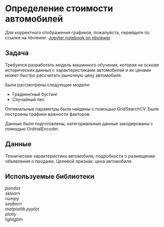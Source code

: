 # Определение стоимости автомобилей
Для корректного отображения графиков, пожалуйста, перейдите по ссылке на nbviewer: [Jupyter notebook on nbviewer](https://nbviewer.jupyter.org/github/omirosh/yandex_practicum/blob/master/11_car_prices_boosting/car_prices.ipynb)

## Задача
Требуется разработать модель машинного обучения, которая на основе исторических данных с характеристиками автомобилей и их ценами может быстро рассчитать рыночную цену автомобиля.


Были рассмотрены следующие модели:

- Градиентный бустинг
- Случайный лес

Оптимальные параметры были найдены с помощью GridSearchCV. Были построены графики важности факторов.

Данные были подготовлены, категориальные данные закодированы с помощью OrdinalEncoder.






## Данные  
Технические характеристики автомобиля, подробности о размещении объявления о продаже.
Целевой признак: цена автомобиля.

## Используемые библиотеки
*pandas*  
*sklearn*  
 *numpy*  
*seaborn*  
*matplotlib.pyplot*    
 *plotly*  
*lightgbm*





